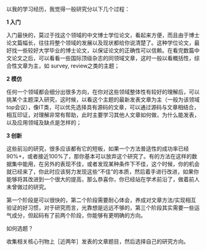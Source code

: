 以我的学习经历，我觉得一般研究分以下几个过程：

**1 入门**

入门最快的，莫过于找这个领域的中文博士学位论文，看起来方便，而且由于博士论文篇幅长，往往将整个领域的发展以及现状都给你说清楚了。这种学位论文，最好找一些较好大学毕业的博士论文，以保证论文的正确性可以信赖。在看完数篇中文论文之后，可以看看一些国际顶级杂志的同领域文章，这时一般以看概括性，综合性文章为主，如 survey, review之类的主题；

**2 模仿**

任何一个领域都会细分出很多方向，在你对这些领域整体性有较好的理解后，可以挑某个主题深入研究，这时候，以看这个主题的最新发表文章为主（一般为该领域top会议），像IT类，可以优先选择具有源码的文章，可以通过源码与文章相结合，相互印证，对理解非常有帮助，此时主要学习其他人文章如何做，为什么能发表，以及应用领域及缺点是怎样的；

**3 创新**

这些前沿的研究，很多应该都有它的短板，如果一个方法普适性的成功率已经90%+，或者接近100%了，那你基本可以放弃这个研究了。有的方法在这样的数据集中能用，在另外的表现不佳，或者发现某种条件下不佳，这个时候，你的机会就已经来了，你此时应该努力发现这些“不佳”的本质，然后着手进行改进，如果你能够将其改进到一个很大的提高，那么恭喜你，你已经站在学术前沿了，做着前人未曾做过的研究。

第一个阶段是可以很快的，第二个阶段需要耐心体会，养成对文章方法/实现相互验证的好习惯，对于研究而言，光靠想是远远不够的，第三个阶段其实需要一些运气成分，但起码有了前两个阶段，你能够有更明确的方向。

如何选题？

收集相关核心刊物上［近两年］发表的文章题目，然后选择自己的研究方向。